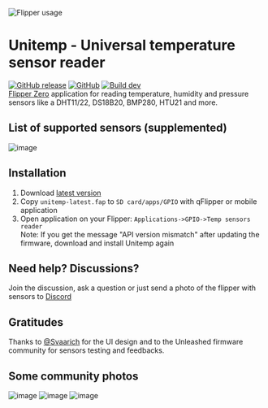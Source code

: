 ![Flipper usage](https://user-images.githubusercontent.com/10090793/211182642-e41919c5-3091-4125-815a-2d6a77a859f6.png)
# Unitemp - Universal temperature sensor reader
[![GitHub release](https://img.shields.io/github/release/quen0n/unitemp-flipperzero?include_prereleases=&sort=semver&color=blue)](https://github.com/quen0n/unitemp-flipperzero/releases/)
[![GitHub](https://img.shields.io/github/license/quen0n/unitemp-flipperzero)](https://github.com/quen0n/unitemp-flipperzero/blob/dev/LICENSE.md)
[![Build dev](https://github.com/quen0n/unitemp-flipperzero/actions/workflows/build_dev.yml/badge.svg?branch=dev)](https://github.com/quen0n/unitemp-flipperzero/actions/workflows/build_dev.yml)  
[Flipper Zero](https://flipperzero.one/) application for reading temperature, humidity and pressure sensors like a DHT11/22, DS18B20, BMP280, HTU21 and more. 
## List of supported sensors (supplemented)
![image](https://user-images.githubusercontent.com/10090793/213275867-789ce109-6777-4266-bb17-879aade97b30.png)
## Installation
1) Download [latest version](https://cloud.quenon.ru/index.php/s/h98rT9UnaOL4wxR/download?path=%2F&files=unitemp-latest.fap)
2) Copy `unitemp-latest.fap` to `SD card/apps/GPIO` with qFlipper or mobile application
3) Open application on your Flipper: `Applications->GPIO->Temp sensors reader`  
Note: If you get the message "API version mismatch" after updating the firmware, download and install Unitemp again
## Need help? Discussions?
Join the discussion, ask a question or just send a photo of the flipper with sensors to [Discord](https://discord.com/channels/740930220399525928/1056727938747351060)
## Gratitudes
Thanks to [@Svaarich](https://github.com/Svaarich) for the UI design and to the Unleashed firmware community for sensors testing and feedbacks.

## Some community photos
![image](https://user-images.githubusercontent.com/10090793/210120132-7ddbc937-0a6b-4472-bd1c-7fbc3ecdf2ad.png)
![image](https://user-images.githubusercontent.com/10090793/210120135-12fc5810-77ff-49db-b799-e9479e1f57a7.png)
![image](https://user-images.githubusercontent.com/10090793/210120143-a2bae3ce-4190-421f-8c4f-c7c744903bd6.png)
